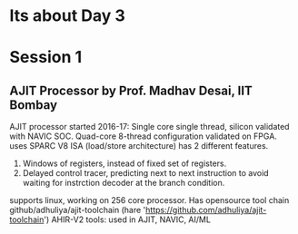 # Its about Day 3

# Session 1
## AJIT Processor by Prof. Madhav Desai, IIT Bombay
AJIT processor started 2016-17: Single core single thread, silicon validated with NAVIC SOC. Quad-core 8-thread configuration validated on FPGA. uses SPARC V8 ISA (load/store architecture) has 2 different features. 
1. Windows of registers, instead of fixed set of registers.
2. Delayed control tracer, predicting next to next instruction to avoid waiting for instrction decoder at the branch condition.

supports linux, working on 256 core processor. Has opensource tool chain github/adhuliya/ajit-toolchain (hare 'https://github.com/adhuliya/ajit-toolchain')
AHIR-V2 tools: used in AJIT, NAVIC, AI/ML 

